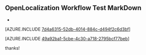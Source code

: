 ## OpenLocalization Workflow Test MarkDown
* 

[AZURE.INCLUDE [7d4a6315-52db-4014-884c-d494f2c6d3bf](calleeMd1.md)]



[AZURE.INCLUDE [49a92ba1-5cbe-4c30-a718-2795bcf77beb](calleeMd2.md)]

 
thanks!